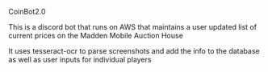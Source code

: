 CoinBot2.0

This is a discord bot that runs on AWS that maintains a user updated list of current prices on the Madden Mobile Auction House

It uses tesseract-ocr to parse screenshots and add the info to the database as well as user inputs for individual players